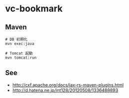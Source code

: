 vc-bookmark
====================

## Maven

```
# DB 初期化
mvn exec:java

# Tomcat 起動
mvn tomcat:run
```

## See

* http://cxf.apache.org/docs/jax-rs-maven-plugins.html
* http://d.hatena.ne.jp/int128/20120508/1336488893
